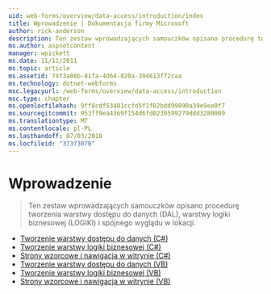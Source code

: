 ```yaml
---
uid: web-forms/overview/data-access/introduction/index
title: Wprowadzenie | Dokumentacja firmy Microsoft
author: rick-anderson
description: Ten zestaw wprowadzających samouczków opisano procedurę tworzenia warstwy dostępu do danych (DAL), warstwy logiki biznesowej (LOGIKI) i spójnego wyglądu w lokacji.
ms.author: aspnetcontent
manager: wpickett
ms.date: 11/11/2011
ms.topic: article
ms.assetid: 74f3a86b-81fa-4d64-820a-304613f72caa
ms.technology: dotnet-webforms
msc.legacyurl: /web-forms/overview/data-access/introduction
msc.type: chapter
ms.openlocfilehash: 9ff8cdf53481ccfd5f1f02bdd99890a39e9ee0f7
ms.sourcegitcommit: 953ff9ea4369f154d6fd0239599279ddd3280009
ms.translationtype: MT
ms.contentlocale: pl-PL
ms.lasthandoff: 07/03/2018
ms.locfileid: "37373070"
---
```

<a name="introduction"></a>Wprowadzenie
====================
> Ten zestaw wprowadzających samouczków opisano procedurę tworzenia warstwy dostępu do danych (DAL), warstwy logiki biznesowej (LOGIKI) i spójnego wyglądu w lokacji.


- [Tworzenie warstwy dostępu do danych (C#)](creating-a-data-access-layer-cs.md)
- [Tworzenie warstwy logiki biznesowej (C#)](creating-a-business-logic-layer-cs.md)
- [Strony wzorcowe i nawigacja w witrynie (C#)](master-pages-and-site-navigation-cs.md)
- [Tworzenie warstwy dostępu do danych (VB)](creating-a-data-access-layer-vb.md)
- [Tworzenie warstwy logiki biznesowej (VB)](creating-a-business-logic-layer-vb.md)
- [Strony wzorcowe i nawigacja w witrynie (VB)](master-pages-and-site-navigation-vb.md)
